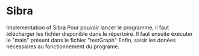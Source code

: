 # Sibra
Implementation of Sibra
Pour pouvoir lancer le programme, il faut télécharger les fichier disponible dans le répertoire.
Il faut ensuite éxécuter le "main" présent dans le fichier "testGraph"
Enfin, saisir les donées nécessaires au fonctionnement du programe.
